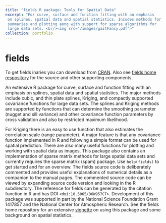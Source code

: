 ```yaml
---
title: "fields R package: Tools for Spatial Data"
excerpt: "For curve, surface and function fitting with an emphasis
 on splines, spatial data and spatial statistics. Incudes methods for
 summaries and plotting aong with support for sparse algorithms for
 large data sets. <br/><img src='/images/gaitFancy.pdf'>"
collection: portfolio
---
```


# fields #

To get fields inaries you can download from [CRAN](https://cran.r-project.org/web/packages/fields).
Also see 
[fields home respository](https://github.com/NCAR/Fields) for the source and other supporting components. 

An extensive R package for curve, surface and function fitting with an emphasis
 on splines, spatial data and spatial statistics. The major methods
 include cubic, and thin plate splines, Kriging, and compactly supported
 covariance functions for large data sets. The splines and Kriging methods are
 supported by functions that can determine the smoothing parameter
 (nugget and sill variance) and other covariance function parameters by cross
 validation and also by restricted maximum likelihood.
 
For Kriging
 there is an easy to use function that also estimates the correlation
 scale (range parameter).  A major feature is that any covariance function
 implemented in R and following a simple format can be used for
 spatial prediction. There are also many useful functions for plotting
 and working with spatial data as images. This package also contains
 an implementation of sparse matrix methods for large spatial data
 sets and currently requires the sparse matrix (spam) package. Use
``` help(fields) ``` to get started and for an overview.  The fields source
 code is deliberately commented and provides useful explanations of
 numerical details as a companion to the manual pages. The commented
 source code can be viewed by expanding  source code version
 and looking in the R subdirectory. The reference for fields can be generated
 by the citation function in R and has DOI ```<doi:10.5065/D6W957CT>```. Development
 of this package was supported in part by the National Science Foundation  Grant
 1417857 and the National Center for Atmospheric Research. See the
 fields home repository 
 for an extensive 
 [vignette](https://github.com/NCAR/fields/blob/master/fieldsVignette.pdf)
 on using this package and some background on spatial statistics.
